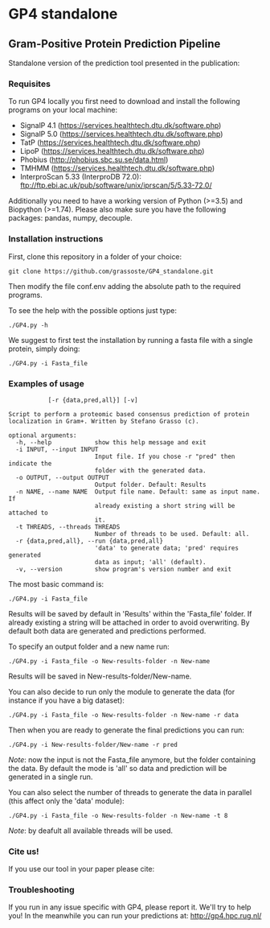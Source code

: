 # GP4 standalone
## Gram-Positive Protein Prediction Pipeline

Standalone version of the prediction tool presented in the publication: 


### Requisites

To run GP4 locally you first need to download and install the following programs on your local machine:
	
* SignalP 4.1 (https://services.healthtech.dtu.dk/software.php)
* SignalP 5.0 (https://services.healthtech.dtu.dk/software.php)
* TatP (https://services.healthtech.dtu.dk/software.php)
* LipoP (https://services.healthtech.dtu.dk/software.php)
* Phobius (http://phobius.sbc.su.se/data.html)
* TMHMM (https://services.healthtech.dtu.dk/software.php)
* InterproScan 5.33 (InterproDB 72.0): ftp://ftp.ebi.ac.uk/pub/software/unix/iprscan/5/5.33-72.0/

Additionally you need to have a working version of Python (>=3.5) and Biopython (>=1.74). 
Please also make sure you have the following packages: pandas, numpy, decouple.

### Installation instructions

First, clone this repository in a folder of your choice:

	git clone https://github.com/grassoste/GP4_standalone.git

Then modify the file conf.env adding the absolute path to the required programs.

To see the help with the possible options just type:

	./GP4.py -h

We suggest to first test the installation by running a fasta file with a single protein, simply doing:

	./GP4.py -i Fasta_file


### Examples of usage

```usage: GP4 [-h] -i INPUT [-o OUTPUT] [-n NAME] [-t THREADS]
           [-r {data,pred,all}] [-v]

Script to perform a proteomic based consensus prediction of protein
localization in Gram+. Written by Stefano Grasso (c).

optional arguments:
  -h, --help            show this help message and exit
  -i INPUT, --input INPUT
                        Input file. If you chose -r "pred" then indicate the
                        folder with the generated data.
  -o OUTPUT, --output OUTPUT
                        Output folder. Default: Results
  -n NAME, --name NAME  Output file name. Default: same as input name. If
                        already existing a short string will be attached to
                        it.
  -t THREADS, --threads THREADS
                        Number of threads to be used. Default: all.
  -r {data,pred,all}, --run {data,pred,all}
                        'data' to generate data; 'pred' requires generated
                        data as input; 'all' (default).
  -v, --version         show program's version number and exit
```

The most basic command is: 

	./GP4.py -i Fasta_file

Results will be saved by default in 'Results' within the 'Fasta_file' folder. If already existing a string will be attached in order to avoid overwriting. By default both data are generated and predictions performed.

To specify an output folder and a new name run:

	./GP4.py -i Fasta_file -o New-results-folder -n New-name

Results will be saved in New-results-folder/New-name.

You can also decide to run only the module to generate the data (for instance if you have a big dataset):

	./GP4.py -i Fasta_file -o New-results-folder -n New-name -r data

Then when you are ready to generate the final predictions you can run:

	./GP4.py -i New-results-folder/New-name -r pred

*Note*: now the input is not the Fasta_file anymore, but the folder containing the data.
By default the mode is 'all' so data and prediction will be generated in a single run.

You can also select the number of threads to generate the data in parallel (this affect only the 'data' module):

	./GP4.py -i Fasta_file -o New-results-folder -n New-name -t 8

*Note*: by deafult all available threads will be used. 


### Cite us!

If you use our tool in your paper please cite: 

### Troubleshooting

If you run in any issue specific with GP4, please report it. We'll try to help you! 
In the meanwhile you can run your predictions at: http://gp4.hpc.rug.nl/
